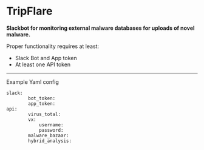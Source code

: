 # TripFlare

**Slackbot for monitoring external malware databases for uploads of novel malware.**

Proper functionality requires at least:
 - Slack Bot and App token
 - At least one API token

<hr>
Example Yaml config

```
slack:
        bot_token: 
        app_token: 
api:
        virus_total: 
        vx:
			username:
			password:
        malware_bazaar: 
        hybrid_analysis:        
```
